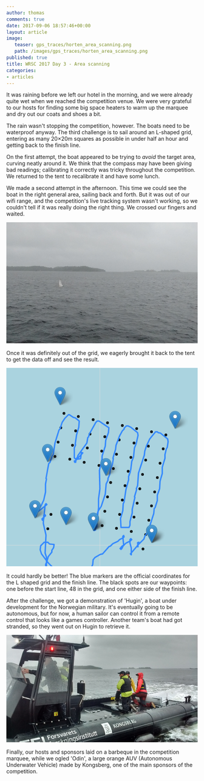 ```yaml
---
author: thomas
comments: true
date: 2017-09-06 18:57:46+00:00
layout: article
image:
   teaser: gps_traces/horten_area_scanning.png
   path: /images/gps_traces/horten_area_scanning.png
published: true
title: WRSC 2017 Day 3 - Area scanning
categories:
- articles
---
```


It was raining before we left our hotel in the morning, and we were already
quite wet when we reached the competition venue. We were very grateful to our
hosts for finding some big space heaters to warm up the marquee and dry out
our coats and shoes a bit.

The rain wasn't stopping the competition, however. The boats need to be
waterproof anyway. The third challenge is to sail around an L-shaped grid,
entering as many 20×20m squares as possible in under half an hour and getting
back to the finish line.

On the first attempt, the boat appeared to be trying to *avoid* the target area,
curving neatly around it. We think that the compass may have been giving bad
readings; calibrating it correctly was tricky throughout the competition.
We returned to the tent to recalibrate it and have some lunch.

We made a second attempt in the afternoon. This time we could see the boat in
the right general area, sailing back and forth. But it was out of our wifi
range, and the competition's live tracking system wasn't working, so we couldn't
tell if it was really doing the right thing. We crossed our fingers and waited.

![small boat in a grey sea](/images/sailing_horten.jpg)

Once it was definitely out of the grid, we eagerly brought it back to the tent
to get the data off and see the result.

![area scanning GPS trace](/images/gps_traces/horten_area_scanning.png)

It could hardly be better! The blue markers are the official coordinates for
the L shaped grid and the finish line. The black spots are our waypoints:
one before the start line, 48 in the grid, and one either side of the finish
line.

After the challenge, we got a demonstration of 'Hugin', a boat under development
for the Norwegian military. It's eventually going to be autonomous, but for now,
a human sailor can control it from a remote control that looks like a games
controller. Another team's boat had got stranded, so they went out on Hugin to
retrieve it.

![US Navy getting a lift](/images/us_navy_gets_lift.jpg)

Finally, our hosts and sponsors laid on a barbeque in the competition marquee,
while we ogled 'Odin', a large orange AUV (Autonomous Underwater Vehicle) made
by Kongsberg, one of the main sponsors of the competition.
